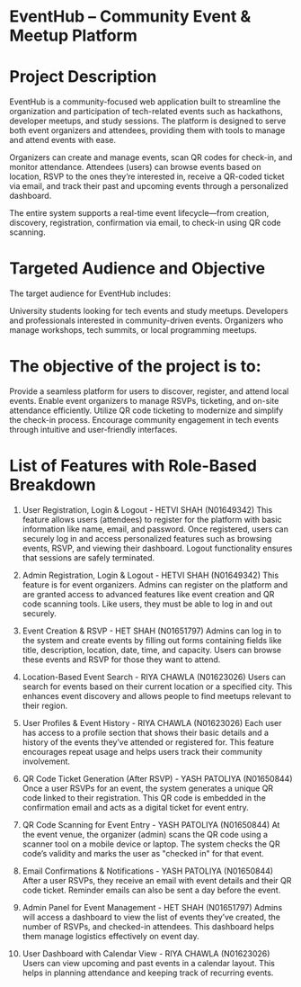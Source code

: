 # EventHub – Community Event & Meetup Platform



# Project Description
EventHub is a community-focused web application built to streamline the organization and participation of tech-related events such as hackathons, developer meetups, and study sessions. The platform is designed to serve both event organizers and attendees, providing them with tools to manage and attend events with ease.

Organizers can create and manage events, scan QR codes for check-in, and monitor attendance. Attendees (users) can browse events based on location, RSVP to the ones they’re interested in, receive a QR-coded ticket via email, and track their past and upcoming events through a personalized dashboard.

The entire system supports a real-time event lifecycle—from creation, discovery, registration, confirmation via email, to check-in using QR code scanning.

# Targeted Audience and Objective
The target audience for EventHub includes:

University students looking for tech events and study meetups.
Developers and professionals interested in community-driven events.
Organizers who manage workshops, tech summits, or local programming meetups.

# The objective of the project is to:
Provide a seamless platform for users to discover, register, and attend local events.
Enable event organizers to manage RSVPs, ticketing, and on-site attendance efficiently.
Utilize QR code ticketing to modernize and simplify the check-in process.
Encourage community engagement in tech events through intuitive and user-friendly interfaces.

# List of Features with Role-Based Breakdown
1. User Registration, Login & Logout - HETVI SHAH (N01649342)
This feature allows users (attendees) to register for the platform with basic information like name, email, and password. Once registered, users can securely log in and access personalized features such as browsing events, RSVP, and viewing their dashboard. Logout functionality ensures that sessions are safely terminated.



2. Admin Registration, Login & Logout - HETVI SHAH (N01649342)
This feature is for event organizers. Admins can register on the platform and are granted access to advanced features like event creation and QR code scanning tools. Like users, they must be able to log in and out securely.



3. Event Creation & RSVP - HET SHAH (N01651797)
Admins can log in to the system and create events by filling out forms containing fields like title, description, location, date, time, and capacity. Users can browse these events and RSVP for those they want to attend.



4. Location-Based Event Search - RIYA CHAWLA (N01623026)
Users can search for events based on their current location or a specified city. This enhances event discovery and allows people to find meetups relevant to their region.



5. User Profiles & Event History - RIYA CHAWLA (N01623026)
Each user has access to a profile section that shows their basic details and a history of the events they’ve attended or registered for. This feature encourages repeat usage and helps users track their community involvement.



6. QR Code Ticket Generation (After RSVP) - YASH PATOLIYA (N01650844)
Once a user RSVPs for an event, the system generates a unique QR code linked to their registration. This QR code is embedded in the confirmation email and acts as a digital ticket for event entry.



7. QR Code Scanning for Event Entry - YASH PATOLIYA (N01650844)
At the event venue, the organizer (admin) scans the QR code using a scanner tool on a mobile device or laptop. The system checks the QR code’s validity and marks the user as "checked in" for that event.



8. Email Confirmations & Notifications - YASH PATOLIYA (N01650844)
After a user RSVPs, they receive an email with event details and their QR code ticket. Reminder emails can also be sent a day before the event.



9. Admin Panel for Event Management - HET SHAH (N01651797)
Admins will access a dashboard to view the list of events they’ve created, the number of RSVPs, and checked-in attendees. This dashboard helps them manage logistics effectively on event day.



10. User Dashboard with Calendar View - RIYA CHAWLA (N01623026)
Users can view upcoming and past events in a calendar layout. This helps in planning attendance and keeping track of recurring events.
